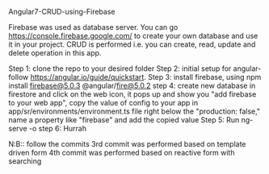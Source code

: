 Angular7-CRUD-using-Firebase

Firebase was used as database server. You can go https://console.firebase.google.com/ to create your own database and use it in your project.
CRUD is performed i.e. you can create, read, update and delete operation in this app.

Step 1: clone the repo to your desired folder
Step 2: initial setup for angular- follow https://angular.io/guide/quickstart.
Step 3: install firebase, using npm install firebase@5.0.3 @angular/fire@5.0.2
step 4: create new database in firestore and click on the web icon, it pops up and show you "add firebase to your web app", copy the value of config to your app in app/sr/environments/environment.ts file right below the "production: false," name a property like "firebase" and add the copied value
Step 5: Run ng-serve -o
step 6: Hurrah

N:B:: follow the commits
3rd commit was performed based on template driven form
4th commit was performed based on reactive form with searching
